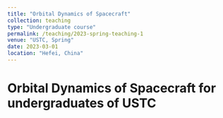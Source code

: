 ```yaml
---
title: "Orbital Dynamics of Spacecraft"
collection: teaching
type: "Undergraduate course"
permalink: /teaching/2023-spring-teaching-1
venue: "USTC, Spring"
date: 2023-03-01
location: "Hefei, China"
---
```


[//]: # (This is a description of a teaching experience. You can use markdown like any other post.)

Orbital Dynamics of Spacecraft for undergraduates of USTC
======
